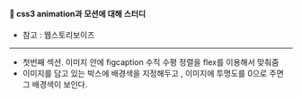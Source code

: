 #### 🎪 css3 animation과 모션에 대해 스터디

- 참고 : 웹스토리보이즈

---

- 첫번째 섹션. 이미지 안에 figcaption 수직 수평 정렬을 flex를 이용해서 맞춰줌
- 이미지를 담고 있는 박스에 배경색을 지정해두고 , 이미지에 투명도를 0으로 주면 그 배경색이 보인다.
